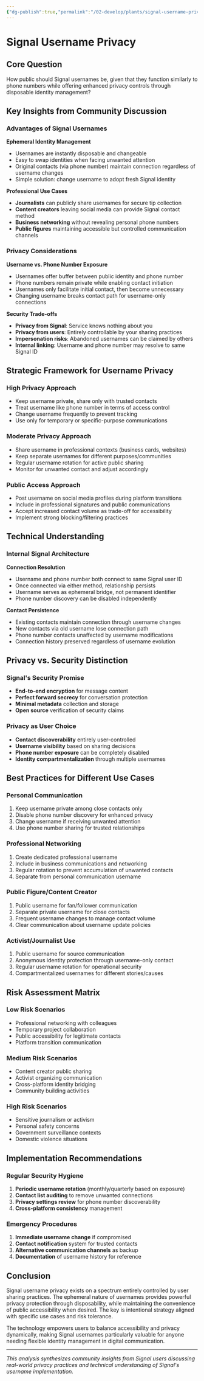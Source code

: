 ```yaml
---
{"dg-publish":true,"permalink":"/02-develop/plants/signal-username-privacy/","title":"Signal Username Privacy: Balancing Public Access and Personal Security","tags":["signal","privacy","digital-security","communication","messaging","username-privacy","contact-management","digital-identity"]}
---
```



# Signal Username Privacy

## Core Question
How public should Signal usernames be, given that they function similarly to phone numbers while offering enhanced privacy controls through disposable identity management?

## Key Insights from Community Discussion

### Advantages of Signal Usernames
**Ephemeral Identity Management**
- Usernames are instantly disposable and changeable
- Easy to swap identities when facing unwanted attention
- Original contacts (via phone number) maintain connection regardless of username changes
- Simple solution: change username to adopt fresh Signal identity

**Professional Use Cases**
- **Journalists** can publicly share usernames for secure tip collection
- **Content creators** leaving social media can provide Signal contact method
- **Business networking** without revealing personal phone numbers
- **Public figures** maintaining accessible but controlled communication channels

### Privacy Considerations

**Username vs. Phone Number Exposure**
- Usernames offer buffer between public identity and phone number
- Phone numbers remain private while enabling contact initiation
- Usernames only facilitate initial contact, then become unnecessary
- Changing username breaks contact path for username-only connections

**Security Trade-offs**
- **Privacy from Signal**: Service knows nothing about you
- **Privacy from users**: Entirely controllable by your sharing practices
- **Impersonation risks**: Abandoned usernames can be claimed by others
- **Internal linking**: Username and phone number may resolve to same Signal ID

## Strategic Framework for Username Privacy

### High Privacy Approach
- Keep username private, share only with trusted contacts
- Treat username like phone number in terms of access control
- Change username frequently to prevent tracking
- Use only for temporary or specific-purpose communications

### Moderate Privacy Approach  
- Share username in professional contexts (business cards, websites)
- Keep separate usernames for different purposes/communities
- Regular username rotation for active public sharing
- Monitor for unwanted contact and adjust accordingly

### Public Access Approach
- Post username on social media profiles during platform transitions
- Include in professional signatures and public communications
- Accept increased contact volume as trade-off for accessibility
- Implement strong blocking/filtering practices

## Technical Understanding

### Internal Signal Architecture
**Connection Resolution**
- Username and phone number both connect to same Signal user ID
- Once connected via either method, relationship persists
- Username serves as ephemeral bridge, not permanent identifier
- Phone number discovery can be disabled independently

**Contact Persistence**
- Existing contacts maintain connection through username changes
- New contacts via old username lose connection path
- Phone number contacts unaffected by username modifications
- Connection history preserved regardless of username evolution

## Privacy vs. Security Distinction

### Signal's Security Promise
- **End-to-end encryption** for message content
- **Perfect forward secrecy** for conversation protection
- **Minimal metadata** collection and storage
- **Open source** verification of security claims

### Privacy as User Choice
- **Contact discoverability** entirely user-controlled
- **Username visibility** based on sharing decisions
- **Phone number exposure** can be completely disabled
- **Identity compartmentalization** through multiple usernames

## Best Practices for Different Use Cases

### Personal Communication
1. Keep username private among close contacts only
2. Disable phone number discovery for enhanced privacy
3. Change username if receiving unwanted attention
4. Use phone number sharing for trusted relationships

### Professional Networking
1. Create dedicated professional username
2. Include in business communications and networking
3. Regular rotation to prevent accumulation of unwanted contacts
4. Separate from personal communication username

### Public Figure/Content Creator
1. Public username for fan/follower communication
2. Separate private username for close contacts
3. Frequent username changes to manage contact volume
4. Clear communication about username update policies

### Activist/Journalist Use
1. Public username for source communication
2. Anonymous identity protection through username-only contact
3. Regular username rotation for operational security
4. Compartmentalized usernames for different stories/causes

## Risk Assessment Matrix

### Low Risk Scenarios
- Professional networking with colleagues
- Temporary project collaboration
- Public accessibility for legitimate contacts
- Platform transition communication

### Medium Risk Scenarios
- Content creator public sharing
- Activist organizing communication
- Cross-platform identity bridging
- Community building activities

### High Risk Scenarios
- Sensitive journalism or activism
- Personal safety concerns
- Government surveillance contexts
- Domestic violence situations

## Implementation Recommendations

### Regular Security Hygiene
1. **Periodic username rotation** (monthly/quarterly based on exposure)
2. **Contact list auditing** to remove unwanted connections
3. **Privacy settings review** for phone number discoverability
4. **Cross-platform consistency** management

### Emergency Procedures
1. **Immediate username change** if compromised
2. **Contact notification** system for trusted contacts
3. **Alternative communication channels** as backup
4. **Documentation** of username history for reference

## Conclusion
Signal username privacy exists on a spectrum entirely controlled by user sharing practices. The ephemeral nature of usernames provides powerful privacy protection through disposability, while maintaining the convenience of public accessibility when desired. The key is intentional strategy aligned with specific use cases and risk tolerance.

The technology empowers users to balance accessibility and privacy dynamically, making Signal usernames particularly valuable for anyone needing flexible identity management in digital communication.

---

*This analysis synthesizes community insights from Signal users discussing real-world privacy practices and technical understanding of Signal's username implementation.*
